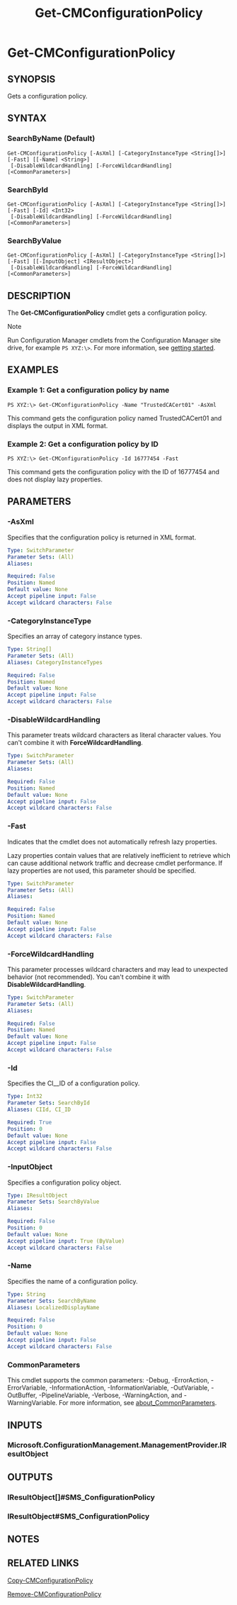 ﻿---
description: Gets a configuration policy.
external help file: AdminUI.PS.dll-Help.xml
Module Name: ConfigurationManager
ms.date: 05/02/2019
schema: 2.0.0
title: Get-CMConfigurationPolicy
---

# Get-CMConfigurationPolicy

## SYNOPSIS
Gets a configuration policy.

## SYNTAX

### SearchByName (Default)
```
Get-CMConfigurationPolicy [-AsXml] [-CategoryInstanceType <String[]>] [-Fast] [[-Name] <String>]
 [-DisableWildcardHandling] [-ForceWildcardHandling] [<CommonParameters>]
```

### SearchById
```
Get-CMConfigurationPolicy [-AsXml] [-CategoryInstanceType <String[]>] [-Fast] [-Id] <Int32>
 [-DisableWildcardHandling] [-ForceWildcardHandling] [<CommonParameters>]
```

### SearchByValue
```
Get-CMConfigurationPolicy [-AsXml] [-CategoryInstanceType <String[]>] [-Fast] [[-InputObject] <IResultObject>]
 [-DisableWildcardHandling] [-ForceWildcardHandling] [<CommonParameters>]
```

## DESCRIPTION
The **Get-CMConfigurationPolicy** cmdlet gets a configuration policy.

> [!NOTE]
> Run Configuration Manager cmdlets from the Configuration Manager site drive, for example `PS XYZ:\>`. For more information, see [getting started](/powershell/sccm/overview).

## EXAMPLES

### Example 1: Get a configuration policy by name
```
PS XYZ:\> Get-CMConfigurationPolicy -Name "TrustedCACert01" -AsXml
```

This command gets the configuration policy named TrustedCACert01 and displays the output in XML format.

### Example 2: Get a configuration policy by ID
```
PS XYZ:\> Get-CMConfigurationPolicy -Id 16777454 -Fast
```

This command gets the configuration policy with the ID of 16777454 and does not display lazy properties.

## PARAMETERS

### -AsXml
Specifies that the configuration policy is returned in XML format.

```yaml
Type: SwitchParameter
Parameter Sets: (All)
Aliases:

Required: False
Position: Named
Default value: None
Accept pipeline input: False
Accept wildcard characters: False
```

### -CategoryInstanceType
Specifies an array of category instance types.

```yaml
Type: String[]
Parameter Sets: (All)
Aliases: CategoryInstanceTypes

Required: False
Position: Named
Default value: None
Accept pipeline input: False
Accept wildcard characters: False
```

### -DisableWildcardHandling

This parameter treats wildcard characters as literal character values. You can't combine it with **ForceWildcardHandling**.

```yaml
Type: SwitchParameter
Parameter Sets: (All)
Aliases:

Required: False
Position: Named
Default value: None
Accept pipeline input: False
Accept wildcard characters: False
```

### -Fast
Indicates that the cmdlet does not automatically refresh lazy properties.

Lazy properties contain values that are relatively inefficient to retrieve which can cause additional network traffic and decrease cmdlet performance.
If lazy properties are not used, this parameter should be specified.

```yaml
Type: SwitchParameter
Parameter Sets: (All)
Aliases:

Required: False
Position: Named
Default value: None
Accept pipeline input: False
Accept wildcard characters: False
```

### -ForceWildcardHandling

This parameter processes wildcard characters and may lead to unexpected behavior (not recommended). You can't combine it with **DisableWildcardHandling**.

```yaml
Type: SwitchParameter
Parameter Sets: (All)
Aliases:

Required: False
Position: Named
Default value: None
Accept pipeline input: False
Accept wildcard characters: False
```

### -Id
Specifies the CI__ID of a configuration policy.

```yaml
Type: Int32
Parameter Sets: SearchById
Aliases: CIId, CI_ID

Required: True
Position: 0
Default value: None
Accept pipeline input: False
Accept wildcard characters: False
```

### -InputObject
Specifies a configuration policy object.

```yaml
Type: IResultObject
Parameter Sets: SearchByValue
Aliases:

Required: False
Position: 0
Default value: None
Accept pipeline input: True (ByValue)
Accept wildcard characters: False
```

### -Name
Specifies the name of a configuration policy.

```yaml
Type: String
Parameter Sets: SearchByName
Aliases: LocalizedDisplayName

Required: False
Position: 0
Default value: None
Accept pipeline input: False
Accept wildcard characters: False
```

### CommonParameters
This cmdlet supports the common parameters: -Debug, -ErrorAction, -ErrorVariable, -InformationAction, -InformationVariable, -OutVariable, -OutBuffer, -PipelineVariable, -Verbose, -WarningAction, and -WarningVariable. For more information, see [about_CommonParameters](http://go.microsoft.com/fwlink/?LinkID=113216).

## INPUTS

### Microsoft.ConfigurationManagement.ManagementProvider.IResultObject

## OUTPUTS

### IResultObject[]#SMS_ConfigurationPolicy

### IResultObject#SMS_ConfigurationPolicy

## NOTES

## RELATED LINKS

[Copy-CMConfigurationPolicy](Copy-CMConfigurationPolicy.md)

[Remove-CMConfigurationPolicy](Remove-CMConfigurationPolicy.md)


